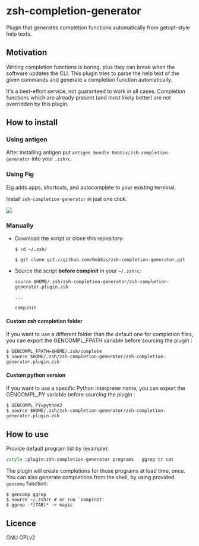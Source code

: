 zsh-completion-generator
========================

Plugin that generates completion functions automatically from getopt-style help texts.


Motivation
----------
Writing completion functions is boring, plus they can break when
the software updates the CLI. This plugin tries to parse the help text
of the given commands and generate a completion function automatically.

It's a best-effort service, not guaranteed to work in all cases.
Completion functions which are already present (and most likely better)
are not overridden by this plugin.


How to install
--------------
### Using antigen

After installing antigen put `antigen bundle RobSis/zsh-completion-generator`
into your `.zshrc`.

### Using Fig

[Fig](https://fig.io) adds apps, shortcuts, and autocomplete to your existing terminal.

Install `zsh-completion-generator` in just one click.

<a href="https://fig.io/plugins/other/zsh-completion-generator_RobSis" target="_blank"><img src="https://fig.io/badges/install-with-fig.svg" /></a>

### Manually
* Download the script or clone this repository:

    `$ cd ~/.zsh/`
    
    `$ git clone git://github.com/RobSis/zsh-completion-generator.git`

* Source the script **before compinit** in your `~/.zshrc`:

    `source $HOME/.zsh/zsh-completion-generator/zsh-completion-generator.plugin.zsh`
    
    `...`
    
    `compinit`

#### Custom zsh completion folder
If you want to use a different folder than the default one for completion files, you can export the GENCOMPL_FPATH variable before sourcing the plugin :

    $ GENCOMPL_FPATH=$HOME/.zsh/complete
    $ source $HOME/.zsh/zsh-completion-generator/zsh-completion-generator.plugin.zsh



#### Custom python version
If you want to use a specific Python interpreter name, you can export the
GENCOMPL_PY variable before sourcing the plugin :

    $ GENCOMPL_PY=python2
    $ source $HOME/.zsh/zsh-completion-generator/zsh-completion-generator.plugin.zsh

How to use
----------
Provide default program list by (example):

```zsh
zstyle :plugin:zsh-completion-generator programs   ggrep tr cat
```

The plugin will create completions for those programs at load time, once.
You can also generate completions from the shell, by using provided `gencomp`
function:

    $ gencomp ggrep
    $ source ~/.zshrc # or run `compinit'
    $ ggrep -*[TAB]* -> magic

Licence
-------

GNU GPLv2
